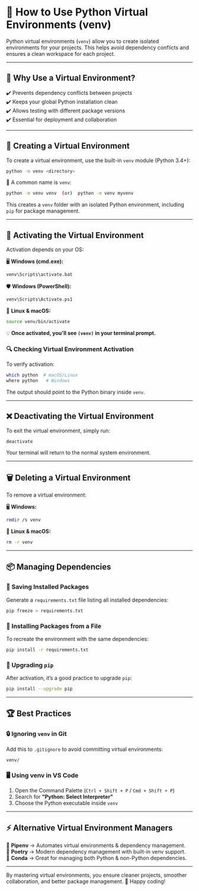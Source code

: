 # 🚀 How to Use Python Virtual Environments (venv)

Python virtual environments (`venv`) allow you to create isolated environments for your projects. This helps avoid dependency conflicts and ensures a clean workspace for each project.

---
## 🎯 Why Use a Virtual Environment?
✔️ Prevents dependency conflicts between projects  
✔️ Keeps your global Python installation clean  
✔️ Allows testing with different package versions  
✔️ Essential for deployment and collaboration  

---
## 🔧 Creating a Virtual Environment
To create a virtual environment, use the built-in `venv` module (Python 3.4+):

```bash
python -m venv <directory>
```

📌 A common name is `venv`:
```bash
python -m venv venv  (or)  python -m venv myvenv
```
This creates a `venv` folder with an isolated Python environment, including `pip` for package management.

---
## 🚀 Activating the Virtual Environment
Activation depends on your OS:

🖥 **Windows (cmd.exe):**  
```bash
venv\Scripts\activate.bat
```

🛡 **Windows (PowerShell):**  
```bash
venv\Scripts\Activate.ps1
```

🐧 **Linux & macOS:**  
```bash
source venv/bin/activate
```

💡 **Once activated, you'll see `(venv)` in your terminal prompt.**

### 🔍 Checking Virtual Environment Activation
To verify activation:
```bash
which python  # macOS/Linux
where python   # Windows
```
The output should point to the Python binary inside `venv`.

---
## ❌ Deactivating the Virtual Environment
To exit the virtual environment, simply run:
```bash
deactivate
```
Your terminal will return to the normal system environment.

---
## 🗑️ Deleting a Virtual Environment
To remove a virtual environment:

🖥 **Windows:**
```bash
rmdir /s venv
```

🐧 **Linux & macOS:**
```bash
rm -r venv
```

---
## 📦 Managing Dependencies
### 📌 Saving Installed Packages
Generate a `requirements.txt` file listing all installed dependencies:
```bash
pip freeze > requirements.txt
```

### 📌 Installing Packages from a File
To recreate the environment with the same dependencies:
```bash
pip install -r requirements.txt
```

### 📌 Upgrading `pip`
After activation, it’s a good practice to upgrade `pip`:
```bash
pip install --upgrade pip
```

---
## 🏆 Best Practices
### 🔒 Ignoring `venv` in Git
Add this to `.gitignore` to avoid committing virtual environments:
```
venv/
```

### 🖥 Using venv in VS Code
1. Open the Command Palette (`Ctrl + Shift + P` / `Cmd + Shift + P`)
2. Search for **"Python: Select Interpreter"**
3. Choose the Python executable inside `venv`

---
## ⚡ Alternative Virtual Environment Managers
🔹 **Pipenv** → Automates virtual environments & dependency management.  
🔹 **Poetry** → Modern dependency management with built-in venv support.  
🔹 **Conda** → Great for managing both Python & non-Python dependencies.  

---
By mastering virtual environments, you ensure cleaner projects, smoother collaboration, and better package management. 🚀 Happy coding!

